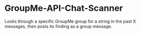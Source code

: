 # GroupMe-API-Chat-Scanner
Looks through a specific GroupMe group for a string in the past X messages, then posts its finding as a group message.

